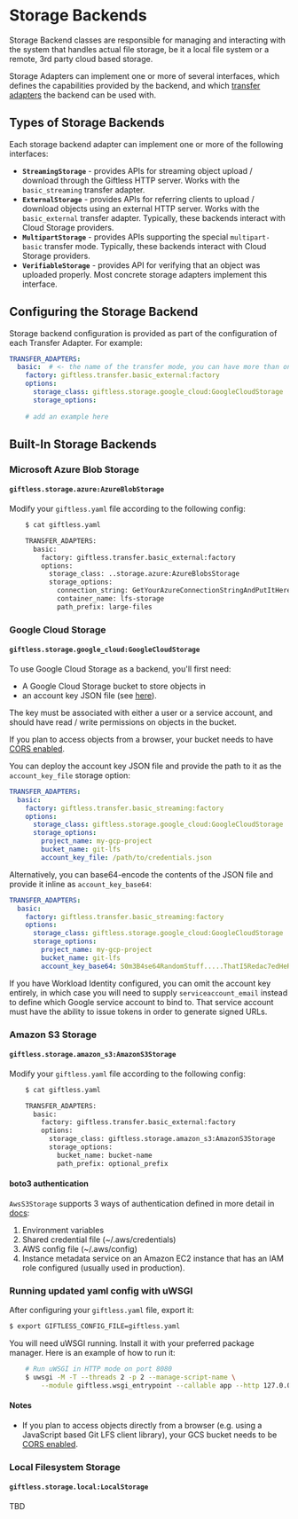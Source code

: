 Storage Backends
================

Storage Backend classes are responsible for managing and interacting with the
system that handles actual file storage, be it a local file system or a remote, 
3rd party cloud based storage. 

Storage Adapters can implement one or more of several interfaces, which defines
the capabilities provided by the backend, and which 
[transfer adapters](transfer-adapters.md) the backend can be used with. 

## Types of Storage Backends

Each storage backend adapter can implement one or more of the following interfaces:

* **`StreamingStorage`** - provides APIs for streaming object upload / download
through the Giftless HTTP server. Works with the `basic_streaming` transfer 
adapter. 
* **`ExternalStorage`** - provides APIs for referring clients to upload / download
objects using an external HTTP server. Works with the `basic_external` transfer
adapter. Typically, these backends interact with Cloud Storage providers.
* **`MultipartStorage`** - provides APIs supporting the special `multipart-basic`
transfer mode. Typically, these backends interact with Cloud Storage providers.
* **`VerifiableStorage`** - provides API for verifying that an object was uploaded
properly. Most concrete storage adapters implement this interface.

## Configuring the Storage Backend

Storage backend configuration is provided as part of the configuration
of each Transfer Adapter. For example:

```yaml
TRANSFER_ADAPTERS:
  basic:  # <- the name of the transfer mode, you can have more than one
    factory: giftless.transfer.basic_external:factory
    options:
      storage_class: giftless.storage.google_cloud:GoogleCloudStorage
      storage_options:
      
    # add an example here
``` 

Built-In Storage Backends
-------------------------

### Microsoft Azure Blob Storage

#### `giftless.storage.azure:AzureBlobStorage`

Modify your `giftless.yaml` file according to the following config:

```bash
    $ cat giftless.yaml

    TRANSFER_ADAPTERS:
      basic:
        factory: giftless.transfer.basic_external:factory
        options:
          storage_class: ..storage.azure:AzureBlobsStorage
          storage_options:
            connection_string: GetYourAzureConnectionStringAndPutItHere==
            container_name: lfs-storage
            path_prefix: large-files
```

### Google Cloud Storage

#### `giftless.storage.google_cloud:GoogleCloudStorage` 

To use Google Cloud Storage as a backend, you'll first need:
* A Google Cloud Storage bucket to store objects in
* an account key JSON file (see [here](https://console.cloud.google.com/apis/credentials/serviceaccountkey)).

The key must be associated with either a user or a service account, and should have
read / write permissions on objects in the bucket.

If you plan to access objects from a browser, your bucket needs to have 
[CORS enabled](https://cloud.google.com/storage/docs/configuring-cors).

You can deploy the account key JSON file and provide the path to it as 
the `account_key_file` storage option:

```yaml
TRANSFER_ADAPTERS:
  basic:
    factory: giftless.transfer.basic_streaming:factory
    options:
      storage_class: giftless.storage.google_cloud:GoogleCloudStorage
      storage_options:
        project_name: my-gcp-project
        bucket_name: git-lfs
        account_key_file: /path/to/credentials.json
```

Alternatively, you can base64-encode the contents of the JSON file and provide
it inline as `account_key_base64`: 

```yaml
TRANSFER_ADAPTERS:
  basic:
    factory: giftless.transfer.basic_streaming:factory
    options:
      storage_class: giftless.storage.google_cloud:GoogleCloudStorage
      storage_options:
        project_name: my-gcp-project
        bucket_name: git-lfs
        account_key_base64: S0m3B4se64RandomStuff.....ThatI5Redac7edHeReF0rRead4b1lity==
```

If you have Workload Identity configured, you can omit the account key
entirely, in which case you will need to supply `serviceaccount_email`
instead to define which Google service account to bind to.  That service
account must have the ability to issue tokens in order to generate
signed URLs.
### Amazon S3 Storage

#### `giftless.storage.amazon_s3:AmazonS3Storage`
Modify your `giftless.yaml` file according to the following config:

```bash
    $ cat giftless.yaml

    TRANSFER_ADAPTERS:
      basic:
        factory: giftless.transfer.basic_external:factory
        options:
          storage_class: giftless.storage.amazon_s3:AmazonS3Storage
          storage_options:
            bucket_name: bucket-name
            path_prefix: optional_prefix
```

#### boto3 authentication
`AwsS3Storage` supports 3 ways of authentication defined in more detail in 
[docs](https://boto3.amazonaws.com/v1/documentation/api/latest/guide/credentials.html):
1. Environment variables
2. Shared credential file (~/.aws/credentials)
3. AWS config file (~/.aws/config)
4. Instance metadata service on an Amazon EC2 instance that has an IAM role configured (usually used in production).

### Running updated yaml config with uWSGI

After configuring your `giftless.yaml` file, export it:

```bash
$ export GIFTLESS_CONFIG_FILE=giftless.yaml
```

You will need uWSGI running. Install it with your preferred package manager.
Here is an example of how to run it:
    
```bash
    # Run uWSGI in HTTP mode on port 8080
    $ uwsgi -M -T --threads 2 -p 2 --manage-script-name \
        --module giftless.wsgi_entrypoint --callable app --http 127.0.0.1:8080
```

#### Notes

* If you plan to access objects directly from a browser (e.g. using a JavaScript based Git LFS client library), 
  your GCS bucket needs to be [CORS enabled](https://cloud.google.com/storage/docs/configuring-cors).

### Local Filesystem Storage

#### `giftless.storage.local:LocalStorage`

TBD

